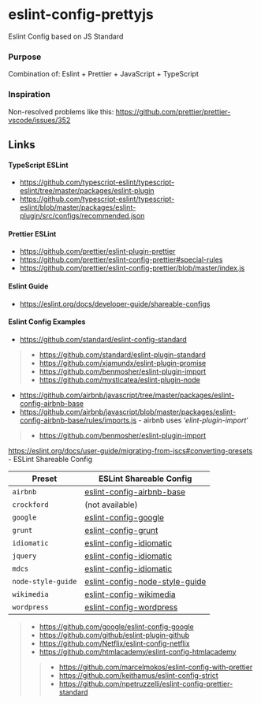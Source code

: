 # eslint-config-prettyjs

Eslint Config based on JS Standard

### Purpose

Combination of: Eslint + Prettier + JavaScript + TypeScript

### Inspiration

Non-resolved problems like this: https://github.com/prettier/prettier-vscode/issues/352

## Links

#### TypeScript ESLint
- https://github.com/typescript-eslint/typescript-eslint/tree/master/packages/eslint-plugin
- https://github.com/typescript-eslint/typescript-eslint/blob/master/packages/eslint-plugin/src/configs/recommended.json

#### Prettier ESLint
- https://github.com/prettier/eslint-plugin-prettier
- https://github.com/prettier/eslint-config-prettier#special-rules
- https://github.com/prettier/eslint-config-prettier/blob/master/index.js

#### Eslint Guide
- https://eslint.org/docs/developer-guide/shareable-configs

#### Eslint Config Examples
- https://github.com/standard/eslint-config-standard
> - https://github.com/standard/eslint-plugin-standard
> - https://github.com/xjamundx/eslint-plugin-promise
> - https://github.com/benmosher/eslint-plugin-import
> - https://github.com/mysticatea/eslint-plugin-node
- https://github.com/airbnb/javascript/tree/master/packages/eslint-config-airbnb-base
- https://github.com/airbnb/javascript/blob/master/packages/eslint-config-airbnb-base/rules/imports.js - airbnb uses ‘_elint-plugin-import_’
>  - https://github.com/benmosher/eslint-plugin-import

https://eslint.org/docs/user-guide/migrating-from-jscs#converting-presets - ESLint Shareable Config

| Preset | ESLint Shareable Config |
| --- | --- |
| `airbnb` | [eslint-config-airbnb-base](https://github.com/airbnb/javascript/tree/master/packages/eslint-config-airbnb-base) |
| `crockford` | (not available) |
| `google` | [eslint-config-google](https://github.com/google/eslint-config-google) |
| `grunt` | [eslint-config-grunt](https://github.com/markelog/eslint-config-grunt) |
| `idiomatic` | [eslint-config-idiomatic](https://github.com/jamespamplin/eslint-config-idiomatic) |
| `jquery` | [eslint-config-idiomatic](https://github.com/jamespamplin/eslint-config-idiomatic) |
| `mdcs` | [eslint-config-idiomatic](https://github.com/jamespamplin/eslint-config-idiomatic) |
| `node-style-guide` | [eslint-config-node-style-guide](https://github.com/pdehaan/eslint-config-node-style-guide) |
| `wikimedia` | [eslint-config-wikimedia](https://github.com/wikimedia/eslint-config-wikimedia) |
| `wordpress` | [eslint-config-wordpress](https://github.com/WordPress-Coding-Standards/eslint-config-wordpress) |

> - https://github.com/google/eslint-config-google
> - https://github.com/github/eslint-plugin-github
> - https://github.com/Netflix/eslint-config-netflix
> - https://github.com/htmlacademy/eslint-config-htmlacademy
>> - https://github.com/marcelmokos/eslint-config-with-prettier
>> - https://github.com/keithamus/eslint-config-strict
>> - https://github.com/npetruzzelli/eslint-config-prettier-standard
